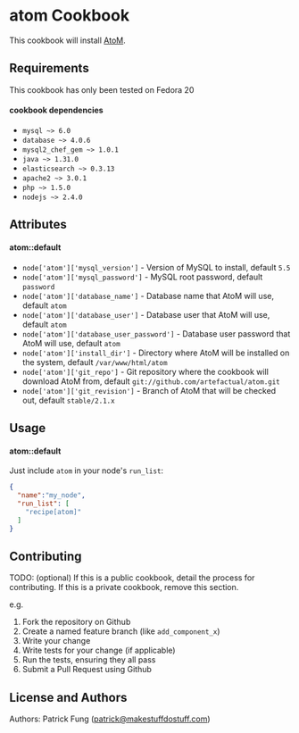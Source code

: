 atom Cookbook
=============
This cookbook will install [AtoM](https://www.accesstomemory.org/).

Requirements
------------
This cookbook has only been tested on Fedora 20

#### cookbook dependencies
- `mysql ~> 6.0`
- `database ~> 4.0.6`
- `mysql2_chef_gem ~> 1.0.1`
- `java ~> 1.31.0`
- `elasticsearch ~> 0.3.13`
- `apache2 ~> 3.0.1`
- `php ~> 1.5.0`
- `nodejs ~> 2.4.0`

Attributes
----------
#### atom::default
* `node['atom']['mysql_version']` - Version of MySQL to install, default `5.5`
* `node['atom']['mysql_password']` - MySQL root password, default `password`
* `node['atom']['database_name']` - Database name that AtoM will use, default `atom`
* `node['atom']['database_user']` - Database user that AtoM will use, default `atom`
* `node['atom']['database_user_password']` - Database user password that AtoM will use, default `atom`
* `node['atom']['install_dir']` - Directory where AtoM will be installed on the system, default `/var/www/html/atom`
* `node['atom']['git_repo']` - Git repository where the cookbook will download AtoM from, default `git://github.com/artefactual/atom.git`
* `node['atom']['git_revision']` - Branch of AtoM that will be checked out, default `stable/2.1.x`

Usage
-----
#### atom::default

Just include `atom` in your node's `run_list`:

```json
{
  "name":"my_node",
  "run_list": [
    "recipe[atom]"
  ]
}
```

Contributing
------------
TODO: (optional) If this is a public cookbook, detail the process for contributing. If this is a private cookbook, remove this section.

e.g.
1. Fork the repository on Github
2. Create a named feature branch (like `add_component_x`)
3. Write your change
4. Write tests for your change (if applicable)
5. Run the tests, ensuring they all pass
6. Submit a Pull Request using Github

License and Authors
-------------------
Authors: Patrick Fung (<patrick@makestuffdostuff.com>)
